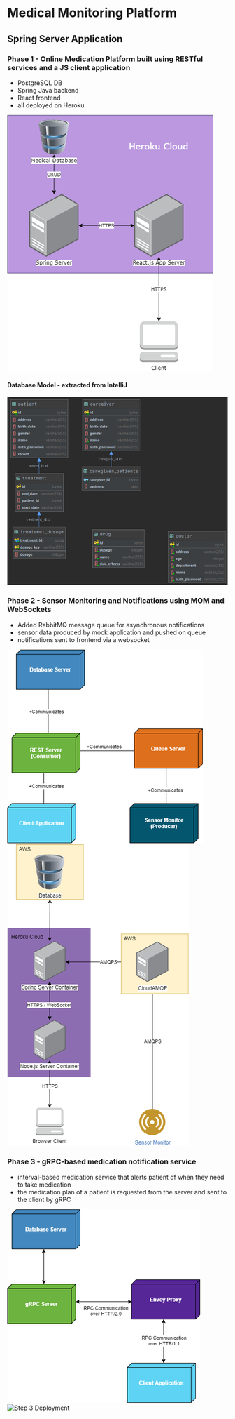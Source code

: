 # Medical Monitoring Platform
## Spring Server Application

### Phase 1 - Online Medication Platform built using RESTful services and a JS client application


 - PostgreSQL DB
 - Spring Java backend
 - React frontend
 - all deployed on Heroku 
 
 ![Step 1 Architecture](DS1_architecture.png)

#### Database Model - extracted from IntelliJ
![Database](DS1_db.png)

### Phase 2 - Sensor Monitoring and Notifications using MOM and WebSockets

- Added RabbitMQ message queue for asynchronous notifications
- sensor data produced by mock application and pushed on queue
- notifications sent to frontend via a websocket

![Step 2 Architecture](DS2_arch.png)
![Step 2 Deployment](DS2_deploy.png)

### Phase 3 - gRPC-based medication notification service

- interval-based medication service that alerts patient of when they need to take medication
- the medication plan of a patient is requested from the server and sent to the client by gRPC

![Step 3 Architecture](DS3_arch.png)
![Step 3 Deployment](DS3_deploy.png)
